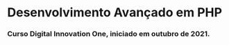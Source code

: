 <h1><b>Desenvolvimento Avançado em PHP</b></h1>
<h3><b>Curso Digital Innovation One, iniciado em outubro de 2021.</b></h3>
